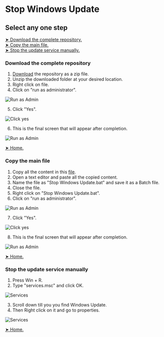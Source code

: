 # Stop Windows Update
## Select any one step
[➤ Download the complete repository.](#download-the-complete-repository)<br />
[➤ Copy the main file.](#Copy-the-main-file)<br />
[➤ Stop the update service manually.](#Stop-the-update-service-manually)

### Download the complete repository

1. [Download](https://minhaskamal.github.io/DownGit/#/home?url=https://github.com/AshleyTuscano/Stop-Windows-Update/blob/main/Stop%20WIndows%20Update.bat) the repository as a zip file.
2. Unzip the downloaded folder at your desired location.
3. Right click on file.
4. Click on "run as administrator".

![Run as Admin](https://github.com/AshleyTuscano/Stop-Windows-Update/blob/main/images/run%20as%20admin.jpg)

5. Click "Yes".

![Click yes](https://github.com/AshleyTuscano/Stop-Windows-Update/blob/main/images/click%20yes.png)

6. This is the final screen that will appear after completion.

![Run as Admin](https://github.com/AshleyTuscano/Stop-Windows-Update/blob/main/images/final.jpg)

[➤ Home.](#Stop-Windows-Update)

### Copy the main file

1. Copy all the content in this [file](https://github.com/AshleyTuscano/Stop-Windows-Update/blob/main/Stop%20WIndows%20Update.bat).
2. Open a text editor and paste all the copied content.
3. Name the file as "Stop Windows Update.bat" and save it as a Batch file.
4. Close the file.
5. Right click on "Stop Windows Update.bat".
6. Click on "run as administrator".

![Run as Admin](https://github.com/AshleyTuscano/Stop-Windows-Update/blob/main/images/Click%20On%20Run%20as%20Admin.jpg)

7. Click "Yes".

![Click yes](https://github.com/AshleyTuscano/Stop-Windows-Update/blob/main/images/click%20yes.png)

8. This is the final screen that will appear after completion.

![Run as Admin](https://github.com/AshleyTuscano/Stop-Windows-Update/blob/main/images/final.jpg)

[➤ Home.](#Stop-Windows-Update)

### Stop the update service manually

1. Press Win + R.
2. Type "services.msc" and click OK.

![Services](https://github.com/AshleyTuscano/Stop-Windows-Update/blob/main/images/win%2BR-services.jpg)

3. Scroll down till you you find Windows Update.
4. Then Right click on it and go to properties.

![Services](https://github.com/AshleyTuscano/Stop-Windows-Update/blob/main/images/servicer%20properties.PNG)











[➤ Home.](#Stop-Windows-Update)
